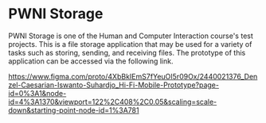 # PWNI Storage

PWNI Storage is one of the Human and Computer Interaction course's test projects. This is a file storage application that may be used for a variety of tasks such as storing, sending, and receiving files. The prototype of this application can be accessed via the following link.

https://www.figma.com/proto/4XbBkIEmS7fYeuOI5r09Ox/2440021376_Denzel-Caesarian-Iswanto-Suhardjo_Hi-Fi-Mobile-Prototype?page-id=0%3A1&node-id=4%3A1370&viewport=122%2C408%2C0.05&scaling=scale-down&starting-point-node-id=1%3A781
